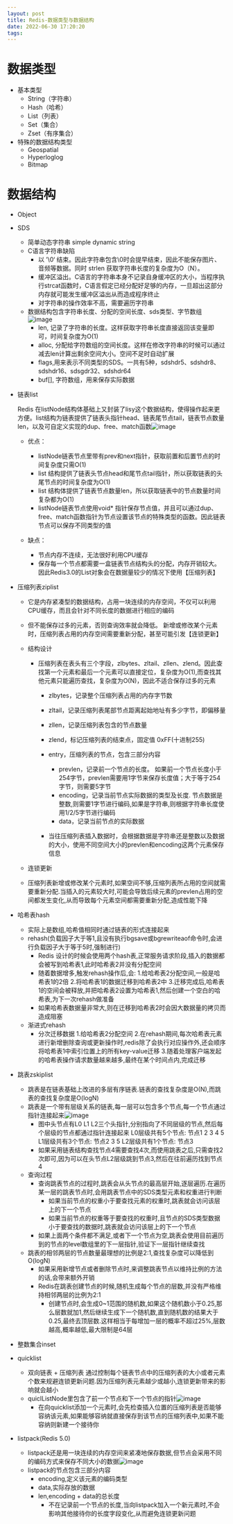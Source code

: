 ```yaml
---
layout: post
title: Redis-数据类型与数据结构
date: 2022-06-30 17:20:20
tags:
---
```


# 数据类型

- 基本类型
  - String（字符串）
  - Hash（哈希）
  - List（列表）
  - Set（集合）
  - Zset（有序集合）
- 特殊的数据结构类型
  - Geospatial
  - Hyperloglog
  - Bitmap

<!-- more -->

# 数据结构

- Object

- SDS
  - 简单动态字符串 simple dynamic string
  - C语言字符串缺陷
    - 以 ’\0‘ 结束。因此字符串包含\0时会提早结束，因此不能保存图片、音频等数据。同时 strlen 获取字符串长度的复杂度为O（N）。
    - 缓冲区溢出。C语言的字符串本身不记录自身缓冲区的大小，当程序执行strcat函数时，C语言假定已经分配好足够的内存，一旦超出这部分内存就可能发生缓冲区溢出从而造成程序终止
    - 对字符串的操作效率不高，需要遍历字符串
  - 数据结构包含字符串长度、分配的空间长度、sds类型、字节数组![image](./Redis-数据类型与数据结构/6d02acda6ef70270173c837a5188f1678a7591ce336d1ceab60ac194635448cb.png)
    - len, 记录了字符串的长度。这样获取字符串长度直接返回该变量即可，时间复杂度为O(1)
    - alloc, 分配给字符数组的空间长度。这样在修改字符串的时候可以通过减去len计算出剩余空间大小。空间不足时自动扩展
    - flags,用来表示不同类型的SDS。一共有5种，sdshdr5、sdshdr8、sdshdr16、sdsgdr32、sdshdr64
    - buf[], 字符数组，用来保存实际数据
  
- 链表list

  Redis 在listNode结构体基础上又封装了lisy这个数据结构，使得操作起来更方便。list结构为链表提供了链表头指针head、链表尾节点tail，链表节点数量len，以及可自定义实现的dup、free、match函数![image](./Redis-数据类型与数据结构/cf90936f50d81ab9ae541c3c175fadecfa1f3db16faa7c68520a8f8b278b883f.png)

  - 优点：

    - listNode链表节点里带有prev和next指针，获取前置和后置节点的时间复杂度只需O(1)
    - list 结构提供了链表头节点head和尾节点tail指针，所以获取链表的头尾节点的时间复杂度为O(1)
    - list 结构体提供了链表节点数量len，所以获取链表中的节点数量时间复杂都为O(1)
    - listNode链表节点使用void* 指针保存节点值，并且可以通过dup、free、match函数指针为节点设置该节点的特殊类型的函数。因此链表节点可以保存不同类型的值

  - 缺点：

    - 节点内存不连续，无法很好利用CPU缓存
    - 保存每一个节点都需要一盒链表节点结构头的分配，内存开销较大。因此Redis3.0的List对象会在数据量较少的情况下使用【压缩列表】

    

- 压缩列表ziplist

  - 它是内存紧凑型的数据结构，占用一块连续的内存空间，不仅可以利用CPU缓存，而且会针对不同长度的数据进行相应的编码
  - 但不能保存过多的元素，否则查询效率就会降低。
    新增或修改某个元素时，压缩列表占用的内存空间需要重新分配，甚至可能引发【连锁更新】
  - 结构设计

    - 压缩列表在表头有三个字段，zlbytes、zltail、zllen、zlend。因此查找第一个元素和最后一个元素可以直接定位，复杂度为O(1),而查找其他元素只能遍历查找，复杂度为O(N)，因此不适合保存过多的元素

      - zlbytes，记录整个压缩列表占用的内存字节数
      - zltail，记录压缩列表尾部节点距离起始地址有多少字节，即偏移量
      - zllen，记录压缩列表包含的节点数量
      - zlend，标记压缩列表的结束点，固定值 0xFF(十进制255)
      - entry，压缩列表的节点，包含三部分内容

        - prevlen，记录前一个节点的长度。
          如果前一个节点长度小于254字节，prevlen需要用1字节来保存长度值；大于等于254字节，则需要5字节
        - encoding，记录当前节点实际数据的类型及长度.
          节点数据是整数,则需要1字节进行编码,如果是字符串,则根据字符串长度使用1/2/5字节进行编码
        - data，记录当前节点的实际数据
      - 当往压缩列表插入数据时，会根据数据是字符串还是整数以及数据的大小，使用不同空间大小的prevlen和encoding这两个元素保存信息
  - 连锁更新
  - 压缩列表新增或修改某个元素时,如果空间不够,压缩列表所占用的空间就需要重新分配.当插入的元素较大时,可能会导致后续元素的prevlen占用的空间都发生变化,从而导致每个元素空间都需要重新分配,造成性能下降

- 哈希表hash

  - 实际上是数组,哈希值相同时通过链表的形式连接起来
  - rehash(负载因子大于等1,且没有执行bgsave或bgrewriteaof命令时,会进行负载因子大于等于5时,强制进行)
    - Redis 设计的时候会使用两个hash表,正常服务请求阶段,插入的数据都会被写到哈希表1,此时哈希表2并没有分配空间
    - 随着数据增多,触发rehash操作后,会:
      1.给哈希表2分配空间,一般是哈希表1的2倍
      2.将哈希表1的数据迁移到哈希表2中
      3.迁移完成后,哈希表1的空间会被释放,并把哈希表2设置为哈希表1,然后创建一个空白的哈希表,为下一次rehash做准备
    - 如果哈希表数据量非常大,则在迁移到哈希表2时会因大数据量的拷贝而造成阻塞
  - 渐进式rehash
    - 分次迁移数据
      1.给哈希表2分配空间
      2.在rehash期间,每次哈希表元素进行新增删除查询或更新操作时,redis除了会执行对应操作外,还会顺序将哈希表1中索引位置上的所有key-value迁移
      3.随着处理客户端发起的哈希表操作请求数量越来越多,最终在某个时间点内,完成迁移

- 跳表zskiplist

  - 跳表是在链表基础上改进的多层有序链表.链表的查找复杂度是O(N),而跳表的查找复杂度是O(logN)
  - 跳表是一个带有层级关系的链表,每一层可以包含多个节点,每一个节点通过指针连接起来![image](./Redis-数据类型与数据结构/214807c72dd83f1a131571623261bbba746181321ff80e246d3f8a7dd893b9d0.png)
    - 图中头节点有L0 L1 L2三个头指针,分别指向了不同层级的节点,然后每个层级的节点都通过指针连接起来
      L0层级共有5个节点: 节点1 2 3 4 5
      L1层级共有3个节点: 节点2 3 5
      L2层级共有1个节点: 节点3
    - 如果采用链表结构查找节点4需要查找4次,而使用跳表之后,只需查找2次即可,因为可以在头节点L2层级跳到节点3,然后在往前遍历找到节点4
  - 查询过程
    - 查询跳表节点的过程时,跳表会从头节点的最高层开始,逐层遍历.在遍历某一层的跳表节点时,会用跳表节点中的SDS类型元素和权重进行判断
      - 如果当前节点的权重小于要查找元素的权重时,跳表就会访问该层上的下一个节点
      - 如果当前节点的权重等于要查找的权重时,且节点的SDS类型数据小于要查找的数据时,跳表就会访问该层上的下一个节点
    - 如果上面两个条件都不满足,或者下一个节点为空,跳表会使用目前遍历到的节点的level数组里的下一层指针,验证下一层指针继续查找
  - 跳表的相邻两层的节点数量最理想的比例是2:1,查找复杂度可以降低到O(logN)
    - 如果采用新增节点或者删除节点时,来调整跳表节点以维持比例的方法的话,会带来额外开销
    - Redis在跳表创建节点的时候,随机生成每个节点的层数,并没有严格维持相邻两层的比例为2:1
      - 创建节点时,会生成0~1范围的随机数,如果这个随机数小于0.25,那么层数就加1,然后继续生成下一个随机数,直到随机数的结果大于0.25,最终去顶层数.这样相当于每增加一层的概率不超过25%,层数越高,概率越低,最大限制是64层

- 整数集合inset

- quicklist

  - 双向链表 + 压缩列表
    通过控制每个链表节点中的压缩列表的大小或者元素个数来规避连锁更新问题.因为压缩列表元素越少或越小,连锁更新带来的影响就会越小
  - quiclListNode里包含了前一个节点和下一个节点的指针![image](./Redis-数据类型与数据结构/86bd88e9ca6e999934fa31e187da6927bde1867180c7df7e945e783430dcc9c1.png)
    - 在向quicklist添加一个元素时,会先检查插入位置的压缩列表是否能够容纳该元素,如果能够容纳就直接保存到该节点的压缩列表中,如果不能容纳则新建一个接待你

- listpack(Redis 5.0)

  - listpack还是用一块连续的内存空间来紧凑地保存数据,但节点会采用不同的编码方式来保存不同大小的数据![image](./Redis-数据类型与数据结构/ad56ac414c40d703ad9cbe419e8705a5ffedbe0eccc394c8acf126ccf9eb2e21.png)
  - listpack的节点包含三部分内容
    - encoding,定义该元素的编码类型
    - data,实际存放的数据
    - len,encoding + data的总长度
      - 不在记录前一个节点的长度,当向listpack加入一个新元素时,不会影响其他接待你的长度字段变化,从而避免连锁更新问题
